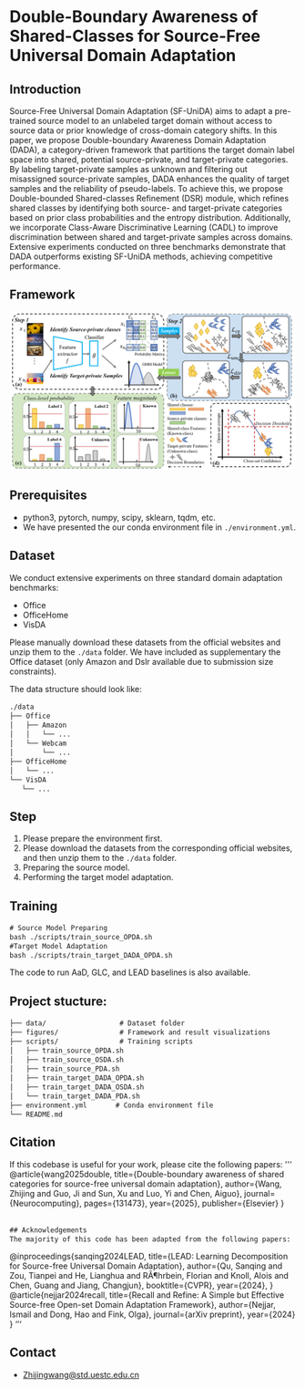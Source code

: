 # Double-Boundary Awareness of Shared-Classes for Source-Free Universal Domain Adaptation

## Introduction
Source-Free Universal Domain Adaptation (SF-UniDA) aims to adapt a pre-trained source model to an unlabeled target domain without access to source data or prior knowledge of cross-domain category shifts.
In this paper, we propose Double-boundary Awareness Domain Adaptation (DADA), a category-driven framework that partitions the target domain label space into shared, potential source-private, and target-private categories.
By labeling target-private samples as unknown and filtering out misassigned source-private samples, DADA enhances the quality of target samples and the reliability of pseudo-labels.
To achieve this, we propose Double-bounded Shared-classes Refinement (DSR) module, which refines shared classes by identifying both source- and target-private categories based on prior class probabilities and the entropy distribution.
Additionally, we incorporate Class-Aware Discriminative Learning (CADL) to improve discrimination between shared and target-private samples across domains.
Extensive experiments conducted on three benchmarks demonstrate that DADA outperforms existing SF-UniDA methods, achieving competitive performance.

## Framework
![alt text](image.png)
## Prerequisites
- python3, pytorch, numpy, scipy, sklearn, tqdm, etc.
- We have presented the our conda environment file in `./environment.yml`.

## Dataset
We conduct extensive experiments on three standard domain adaptation benchmarks:
- Office
- OfficeHome
- VisDA

Please manually download these datasets from the official websites and unzip them to the `./data` folder. We have included as supplementary the Office dataset (only Amazon and Dslr available due to submission size constraints).

The data structure should look like:

```
./data
├── Office
│   ├── Amazon
│   │   └── ...
│   └── Webcam
│       └── ...
├── OfficeHome
│   └── ...
└── VisDA
   └── ...
```
## Step
1. Please prepare the environment first.
2. Please download the datasets from the corresponding official websites, and then unzip them to the `./data` folder.
3. Preparing the source model.
4. Performing the target model adaptation.
## Training
```
# Source Model Preparing
bash ./scripts/train_source_OPDA.sh
#Target Model Adaptation
bash ./scripts/train_target_DADA_OPDA.sh
```
The code to run AaD, GLC, and LEAD baselines is also available. 

## Project stucture: 
```
├── data/                  # Dataset folder
├── figures/               # Framework and result visualizations
├── scripts/               # Training scripts
│   ├── train_source_OPDA.sh
│   ├── train_source_OSDA.sh
│   ├── train_source_PDA.sh
│   ├── train_target_DADA_OPDA.sh
│   ├── train_target_DADA_OSDA.sh
│   └── train_target_DADA_PDA.sh
├── environment.yml       # Conda environment file
└── README.md
```

## Citation
If this codebase is useful for your work, please cite the following papers:
'''
@article{wang2025double,
  title={Double-boundary awareness of shared categories for source-free universal domain adaptation},
  author={Wang, Zhijing and Guo, Ji and Sun, Xu and Luo, Yi and Chen, Aiguo},
  journal={Neurocomputing},
  pages={131473},
  year={2025},
  publisher={Elsevier}
}
```

## Acknowledgements 
The majority of this code has been adapted from the following papers:
```
@inproceedings{sanqing2024LEAD,
  title={LEAD: Learning Decomposition for Source-free Universal Domain Adaptation},
  author={Qu, Sanqing and Zou, Tianpei and He, Lianghua and RÃ¶hrbein, Florian and Knoll, Alois and Chen, Guang and Jiang, Changjun},
  booktitle={CVPR},
  year={2024},
}
@article{nejjar2024recall,
  title={Recall and Refine: A Simple but Effective Source-free Open-set Domain Adaptation Framework},
  author={Nejjar, Ismail and Dong, Hao and Fink, Olga},
  journal={arXiv preprint},
  year={2024}
}
‘’‘


## Contact
- Zhijingwang@std.uestc.edu.cn
